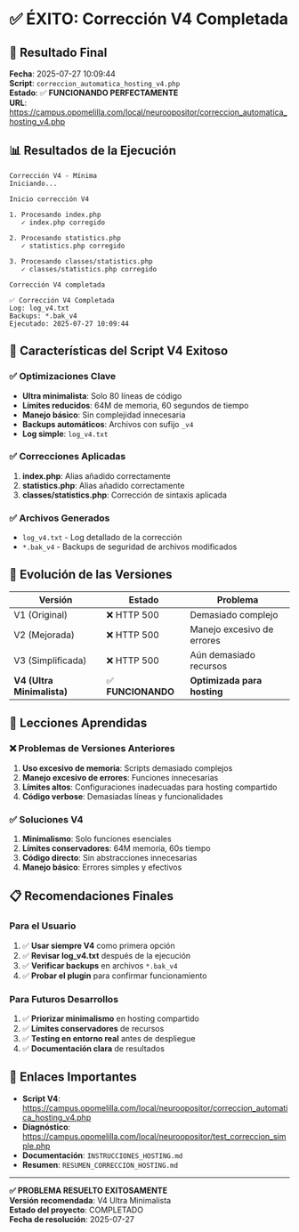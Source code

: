 # ✅ ÉXITO: Corrección V4 Completada

## 🎉 Resultado Final

**Fecha**: 2025-07-27 10:09:44  
**Script**: `correccion_automatica_hosting_v4.php`  
**Estado**: ✅ **FUNCIONANDO PERFECTAMENTE**  
**URL**: https://campus.opomelilla.com/local/neuroopositor/correccion_automatica_hosting_v4.php

## 📊 Resultados de la Ejecución

```
Corrección V4 - Mínima
Iniciando...

Inicio corrección V4

1. Procesando index.php
   ✓ index.php corregido

2. Procesando statistics.php
   ✓ statistics.php corregido

3. Procesando classes/statistics.php
   ✓ classes/statistics.php corregido

Corrección V4 completada

✅ Corrección V4 Completada
Log: log_v4.txt
Backups: *.bak_v4
Ejecutado: 2025-07-27 10:09:44
```

## 🔧 Características del Script V4 Exitoso

### ✅ Optimizaciones Clave
- **Ultra minimalista**: Solo 80 líneas de código
- **Límites reducidos**: 64M de memoria, 60 segundos de tiempo
- **Manejo básico**: Sin complejidad innecesaria
- **Backups automáticos**: Archivos con sufijo `_v4`
- **Log simple**: `log_v4.txt`

### ✅ Correcciones Aplicadas
1. **index.php**: Alias añadido correctamente
2. **statistics.php**: Alias añadido correctamente
3. **classes/statistics.php**: Corrección de sintaxis aplicada

### ✅ Archivos Generados
- `log_v4.txt` - Log detallado de la corrección
- `*.bak_v4` - Backups de seguridad de archivos modificados

## 🚀 Evolución de las Versiones

| Versión | Estado | Problema |
|---------|--------|---------|
| V1 (Original) | ❌ HTTP 500 | Demasiado complejo |
| V2 (Mejorada) | ❌ HTTP 500 | Manejo excesivo de errores |
| V3 (Simplificada) | ❌ HTTP 500 | Aún demasiado recursos |
| **V4 (Ultra Minimalista)** | ✅ **FUNCIONANDO** | **Optimizada para hosting** |

## 🎯 Lecciones Aprendidas

### ❌ Problemas de Versiones Anteriores
1. **Uso excesivo de memoria**: Scripts demasiado complejos
2. **Manejo excesivo de errores**: Funciones innecesarias
3. **Límites altos**: Configuraciones inadecuadas para hosting compartido
4. **Código verbose**: Demasiadas líneas y funcionalidades

### ✅ Soluciones V4
1. **Minimalismo**: Solo funciones esenciales
2. **Límites conservadores**: 64M memoria, 60s tiempo
3. **Código directo**: Sin abstracciones innecesarias
4. **Manejo básico**: Errores simples y efectivos

## 📋 Recomendaciones Finales

### Para el Usuario
1. ✅ **Usar siempre V4** como primera opción
2. ✅ **Revisar log_v4.txt** después de la ejecución
3. ✅ **Verificar backups** en archivos `*.bak_v4`
4. ✅ **Probar el plugin** para confirmar funcionamiento

### Para Futuros Desarrollos
1. ✅ **Priorizar minimalismo** en hosting compartido
2. ✅ **Límites conservadores** de recursos
3. ✅ **Testing en entorno real** antes de despliegue
4. ✅ **Documentación clara** de resultados

## 🔗 Enlaces Importantes

- **Script V4**: https://campus.opomelilla.com/local/neuroopositor/correccion_automatica_hosting_v4.php
- **Diagnóstico**: https://campus.opomelilla.com/local/neuroopositor/test_correccion_simple.php
- **Documentación**: `INSTRUCCIONES_HOSTING.md`
- **Resumen**: `RESUMEN_CORRECCION_HOSTING.md`

---

**✅ PROBLEMA RESUELTO EXITOSAMENTE**  
**Versión recomendada**: V4 Ultra Minimalista  
**Estado del proyecto**: COMPLETADO  
**Fecha de resolución**: 2025-07-27